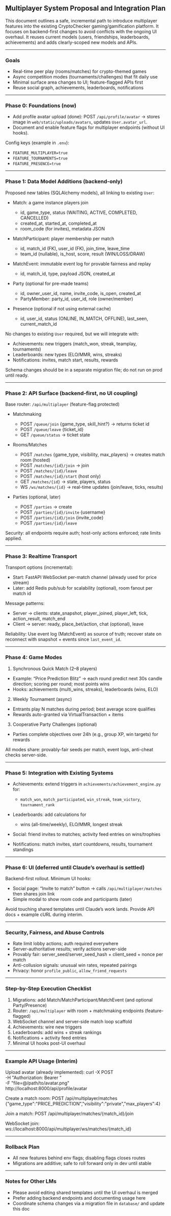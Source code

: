 ## Multiplayer System Proposal and Integration Plan

This document outlines a safe, incremental path to introduce multiplayer features into the existing CryptoChecker gaming/gamification platform. It focuses on backend-first changes to avoid conflicts with the ongoing UI overhaul. It reuses current models (users, friendships, leaderboards, achievements) and adds clearly-scoped new models and APIs.

---

### Goals
- Real-time peer play (rooms/matches) for crypto-themed games
- Async competition modes (tournaments/challenges) that fit daily use
- Minimal surface area changes to UI; feature-flagged APIs first
- Reuse social graph, achievements, leaderboards, notifications

---

### Phase 0: Foundations (now)
- Add profile avatar upload (done): POST `/api/profile/avatar` → stores image in `web/static/uploads/avatars`, updates `User.avatar_url`.
- Document and enable feature flags for multiplayer endpoints (without UI hooks).

Config keys (example in `.env`):
- `FEATURE_MULTIPLAYER=true`
- `FEATURE_TOURNAMENTS=true`
- `FEATURE_PRESENCE=true`

---

### Phase 1: Data Model Additions (backend-only)

Proposed new tables (SQLAlchemy models), all linking to existing `User`:

- Match: a game instance players join
  - id, game_type, status (WAITING, ACTIVE, COMPLETED, CANCELLED)
  - created_at, started_at, completed_at
  - room_code (for invites), metadata JSON

- MatchParticipant: player membership per match
  - id, match_id (FK), user_id (FK), join_time, leave_time
  - team_id (nullable), is_host, score, result (WIN/LOSS/DRAW)

- MatchEvent: immutable event log for provable fairness and replay
  - id, match_id, type, payload JSON, created_at

- Party (optional for pre-made teams)
  - id, owner_user_id, name, invite_code, is_open, created_at
  - PartyMember: party_id, user_id, role (owner/member)

- Presence (optional if not using external cache)
  - id, user_id, status (ONLINE, IN_MATCH, OFFLINE), last_seen, current_match_id

No changes to existing `User` required, but we will integrate with:
- Achievements: new triggers (match_won, streak, teamplay, tournaments)
- Leaderboards: new types (ELO/MMR, wins, streaks)
- Notifications: invites, match start, results, rewards

Schema changes should be in a separate migration file; do not run on prod until ready.

---

### Phase 2: API Surface (backend-first, no UI coupling)

Base router: `/api/multiplayer` (feature-flag protected)

- Matchmaking
  - POST `/queue/join` {game_type, skill_hint?} → returns ticket id
  - POST `/queue/leave` {ticket_id}
  - GET `/queue/status` → ticket state

- Rooms/Matches
  - POST `/matches` {game_type, visibility, max_players} → creates match room (hosted)
  - POST `/matches/{id}/join` → join
  - POST `/matches/{id}/leave`
  - POST `/matches/{id}/start` (host only)
  - GET `/matches/{id}` → state, players, status
  - WS `/ws/matches/{id}` → real-time updates (join/leave, ticks, results)

- Parties (optional, later)
  - POST `/parties` → create
  - POST `/parties/{id}/invite` {username}
  - POST `/parties/{id}/join` {invite_code}
  - POST `/parties/{id}/leave`

Security: all endpoints require auth; host-only actions enforced; rate limits applied.

---

### Phase 3: Realtime Transport

Transport options (incremental):
- Start: FastAPI WebSocket per-match channel (already used for price stream)
- Later: add Redis pub/sub for scalability (optional), room fanout per match id

Message patterns:
- Server → clients: state_snapshot, player_joined, player_left, tick, action_result, match_end
- Client → server: ready, place_bet/action, chat (optional), leave

Reliability: Use event log (MatchEvent) as source of truth; recover state on reconnect with snapshot + events since `last_event_id`.

---

### Phase 4: Game Modes

1) Synchronous Quick Match (2–8 players)
- Example: “Price Prediction Blitz” → each round predict next 30s candle direction; scoring per round; most points wins
- Hooks: achievements (multi_wins, streaks), leaderboards (wins, ELO)

2) Weekly Tournament (async)
- Entrants play N matches during period; best average score qualifies
- Rewards auto-granted via VirtualTransaction + items

3) Cooperative Party Challenges (optional)
- Parties complete objectives over 24h (e.g., group XP, win targets) for rewards

All modes share: provably-fair seeds per match, event logs, anti-cheat checks server-side.

---

### Phase 5: Integration with Existing Systems

- Achievements: extend triggers in `achievements/achievement_engine.py` for:
  - `match_won`, `match_participated`, `win_streak`, `team_victory`, `tournament_rank`

- Leaderboards: add calculations for
  - wins (all-time/weekly), ELO/MMR, longest streak

- Social: friend invites to matches; activity feed entries on wins/trophies

- Notifications: match invites, start countdowns, results, tournament standings

---

### Phase 6: UI (deferred until Claude’s overhaul is settled)

Backend-first rollout. Minimum UI hooks:
- Social page: “Invite to match” button → calls `/api/multiplayer/matches` then shares join link
- Simple modal to show room code and participants (later)

Avoid touching shared templates until Claude’s work lands. Provide API docs + example cURL during interim.

---

### Security, Fairness, and Abuse Controls
- Rate limit lobby actions; auth required everywhere
- Server-authoritative results; verify actions server-side
- Provably fair: server_seed/server_seed_hash + client_seed + nonce per match
- Anti-collusion signals: unusual win rates, repeated pairings
- Privacy: honor `profile_public`, `allow_friend_requests`

---

### Step-by-Step Execution Checklist
1. Migrations: add Match/MatchParticipant/MatchEvent (and optional Party/Presence)
2. Router: `/api/multiplayer` with room + matchmaking endpoints (feature-flagged)
3. WebSocket channel and server-side match loop scaffold
4. Achievements: wire new triggers
5. Leaderboards: add wins + streak rankings
6. Notifications + activity feed entries
7. Minimal UI hooks post-UI overhaul

---

### Example API Usage (Interim)

Upload avatar (already implemented):
curl -X POST \
  -H "Authorization: Bearer <token>" \
  -F "file=@/path/to/avatar.png" \
  http://localhost:8000/api/profile/avatar

Create a match room:
POST /api/multiplayer/matches {"game_type":"PRICE_PREDICTION","visibility":"private","max_players":4}

Join a match:
POST /api/multiplayer/matches/{match_id}/join

WebSocket join:
ws://localhost:8000/api/multiplayer/ws/matches/{match_id}

---

### Rollback Plan
- All new features behind env flags; disabling flags closes routes
- Migrations are additive; safe to roll forward only in dev until stable

---

### Notes for Other LMs
- Please avoid editing shared templates until the UI overhaul is merged
- Prefer adding backend endpoints and documenting usage here
- Coordinate schema changes via a migration file in `database/` and update this doc

